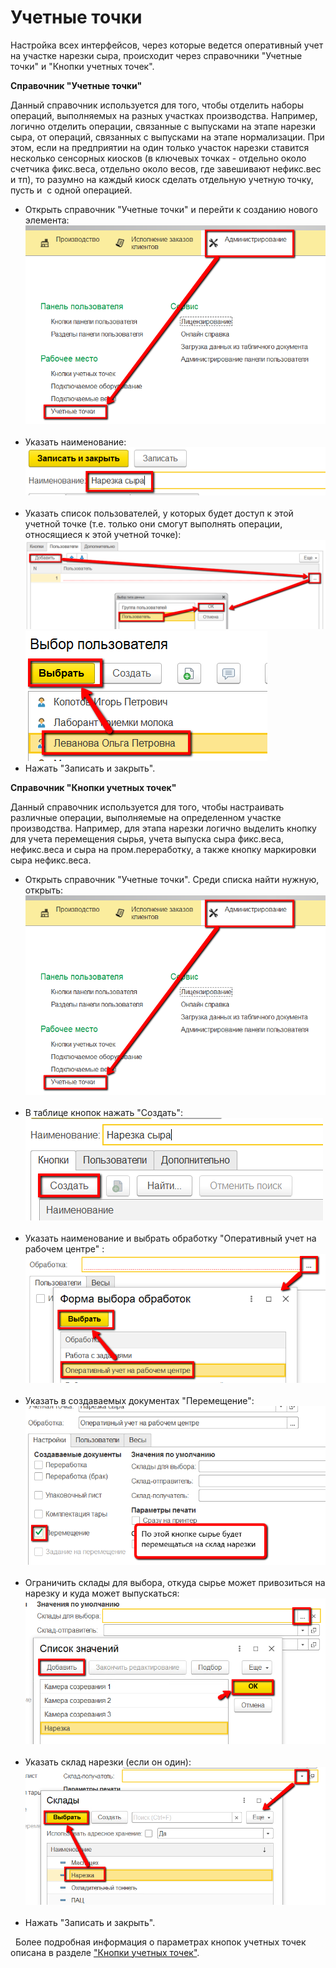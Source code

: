 **Учетные точки**
=================

Настройка всех интерфейсов, через которые ведется оперативный учет на
участке нарезки сыра, происходит через справочники "Учетные точки" и
"Кнопки учетных точек".


**Справочник "Учетные точки"** 

Данный справочник используется для того,
чтобы отделить наборы операций, выполняемых на разных участках
производства. Например, логично отделить операции, связанные с выпусками
на этапе нарезки сыра, от операций, связанных с выпусками на этапе
нормализации. При этом, если на предприятии на один только участок
нарезки ставится несколько сенсорных киосков (в ключевых точках -
отдельно около счетчика фикс.веса, отдельно около весов, где завешивают
нефикс.вес и тп), то разумно на каждый киоск сделать отдельную учетную
точку, пусть и  с одной операцией.
 

-   Открыть справочник "Учетные точки" и перейти к созданию нового
    элемента:
    ![](AccountPoints.assets/drex_uchetnye_tochki_6_custom.png)
     
-   Указать наименование:
    ![](AccountPoints.assets/drex_uchetnye_tochki_6_custom_2.png)
     
-   Указать список пользователей, у которых будет доступ к этой учетной
    точке (т.е. только они смогут выполнять операции, относящиеся к этой
    учетной точке):
    ![](AccountPoints.assets/drex_uchetnye_tochki_6_custom_3.png)
    ![](AccountPoints.assets/drex_uchetnye_tochki_6_custom_4.png)
     
-   Нажать "Записать и закрыть".
     
    
**Справочник "Кнопки учетных точек"**  

Данный справочник используется для того, чтобы настраивать различные операции,
выполняемые на определенном участке производства. Например, для
этапа нарезки логично выделить кнопку для учета перемещения сырья, учета выпуска сыра фикс.веса, нефикс.веса и сыра на
пром.переработку, а также кнопку маркировки сыра нефикс.веса.
     
-   Открыть справочник "Учетные точки". Среди списка найти нужную,
    открыть:
    ![](AccountPoints.assets/drex_uchetnye_tochki_6_custom.png)
     
-   В таблице кнопок нажать "Создать":
    ![](AccountPoints.assets/drex_uchetnye_tochki_6_custom_5.png)
     
-   Указать наименование и выбрать обработку "Оперативный учет на
    рабочем центре" :
    ![](AccountPoints.assets/drex_uchetnye_tochki_6_custom_6.png)
     
-   Указать в создаваемых документах "Перемещение":
    ![](AccountPoints.assets/drex_uchetnye_tochki_6_custom_7.png)
     
-   Ограничить склады для выбора, откуда сырье может привозиться на
    нарезку и куда может выпускаться:
    ![](AccountPoints.assets/drex_uchetnye_tochki_6_custom_8.png)
     
-   Указать склад нарезки (если он один):
    ![](AccountPoints.assets/drex_uchetnye_tochki_6_custom_9.png)
     
-   Нажать "Записать и закрыть".

 
Более подробная информация о параметрах кнопок учетных точек описана в
разделе ["Кнопки учетных точек"](../../../../CommonInformation/Handbooks/ButtonOfAccountPoint/readme.md).